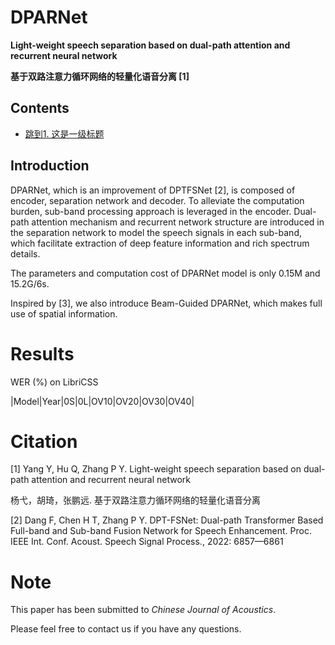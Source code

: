 # DPARNet
**Light-weight speech separation based on dual-path attention and recurrent neural network**

**基于双路注意力循环网络的轻量化语音分离 [1]**

## Contents 
* [跳到1. 这是一级标题](#1-DPARNet)

## Introduction
DPARNet, which is an improvement of DPTFSNet [2], is composed of encoder, separation network and decoder. To alleviate the computation burden, sub-band processing approach is leveraged in the encoder. Dual-path attention mechanism and recurrent network structure are introduced in the separation network to model the speech signals in each sub-band, which facilitate extraction of deep feature information and rich spectrum details.

The parameters and computation cost of DPARNet model is only 0.15M and 15.2G/6s.

Inspired by [3], we also introduce Beam-Guided DPARNet, which makes full use of spatial information.

# Results
WER (%) on LibriCSS

|Model|Year|0S|0L|OV10|OV20|OV30|OV40|


# Citation
[1] Yang Y, Hu Q, Zhang P Y. Light-weight speech separation based on dual-path attention and recurrent neural network 

杨弋，胡琦，张鹏远. 基于双路注意力循环网络的轻量化语音分离

[2] Dang F, Chen H T, Zhang P Y. DPT-FSNet: Dual-path Transformer Based Full-band and Sub-band Fusion Network for Speech Enhancement. Proc. IEEE
Int. Conf. Acoust. Speech Signal Process., 2022: 6857—6861

# Note
This paper has been submitted to *Chinese Journal of Acoustics*.

Please feel free to contact us if you have any questions.
